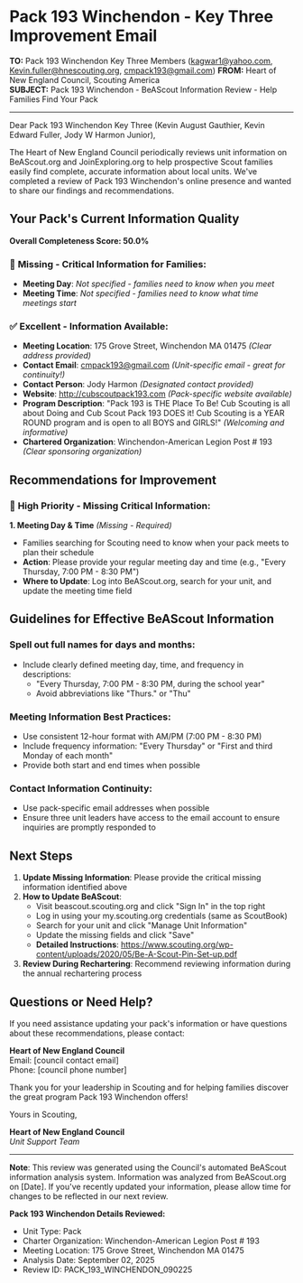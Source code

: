 # Pack 193 Winchendon - Key Three Improvement Email

**TO:** Pack 193 Winchendon Key Three Members (kagwar1@yahoo.com, Kevin.fuller@hnescouting.org, cmpack193@gmail.com)
**FROM:** Heart of New England Council, Scouting America  
**SUBJECT:** Pack 193 Winchendon - BeAScout Information Review - Help Families Find Your Pack  

---

Dear Pack 193 Winchendon Key Three (Kevin August Gauthier, Kevin Edward Fuller, Jody W Harmon Junior),

The Heart of New England Council periodically reviews unit information on BeAScout.org and JoinExploring.org to help prospective Scout families easily find complete, accurate information about local units. We've completed a review of Pack 193 Winchendon's online presence and wanted to share our findings and recommendations.

## Your Pack's Current Information Quality

**Overall Completeness Score: 50.0%**

### 🔴 **Missing - Critical Information for Families:**
- **Meeting Day**: *Not specified - families need to know when you meet*
- **Meeting Time**: *Not specified - families need to know what time meetings start*

### ✅ **Excellent - Information Available:**
- **Meeting Location**: 175 Grove Street, Winchendon MA 01475 *(Clear address provided)*
- **Contact Email**: cmpack193@gmail.com *(Unit-specific email - great for continuity!)*
- **Contact Person**: Jody Harmon *(Designated contact provided)*
- **Website**: http://cubscoutpack193.com *(Pack-specific website available)*
- **Program Description**: "Pack 193 is THE Place To Be!  Cub Scouting is all about Doing and Cub Scout Pack 193 DOES it!  Cub Scouting is a YEAR ROUND program and is open to all BOYS and GIRLS!" *(Welcoming and informative)*
- **Chartered Organization**: Winchendon-American Legion Post # 193 *(Clear sponsoring organization)*

## Recommendations for Improvement

### 🔴 **High Priority - Missing Critical Information:**

**1. Meeting Day & Time** *(Missing - Required)*
- Families searching for Scouting need to know when your pack meets to plan their schedule
- **Action**: Please provide your regular meeting day and time (e.g., "Every Thursday, 7:00 PM - 8:30 PM")
- **Where to Update**: Log into BeAScout.org, search for your unit, and update the meeting time field


## Guidelines for Effective BeAScout Information

### **Spell out full names for days and months:**
- Include clearly defined meeting day, time, and frequency in descriptions:
  - "Every Thursday, 7:00 PM - 8:30 PM, during the school year"
  - Avoid abbreviations like "Thurs." or "Thu"

### **Meeting Information Best Practices:**
- Use consistent 12-hour format with AM/PM (7:00 PM - 8:30 PM)
- Include frequency information: "Every Thursday" or "First and third Monday of each month"
- Provide both start and end times when possible

### **Contact Information Continuity:**
- Use pack-specific email addresses when possible
- Ensure three unit leaders have access to the email account to ensure inquiries are promptly responded to

## Next Steps

1. **Update Missing Information**: Please provide the critical missing information identified above
2. **How to Update BeAScout**: 
   - Visit beascout.scouting.org and click "Sign In" in the top right
   - Log in using your my.scouting.org credentials (same as ScoutBook)
   - Search for your unit and click "Manage Unit Information"
   - Update the missing fields and click "Save"
   - **Detailed Instructions**: https://www.scouting.org/wp-content/uploads/2020/05/Be-A-Scout-Pin-Set-up.pdf
3. **Review During Rechartering**: Recommend reviewing information during the annual rechartering process

## Questions or Need Help?

If you need assistance updating your pack's information or have questions about these recommendations, please contact:

**Heart of New England Council**  
Email: [council contact email]  
Phone: [council phone number]

Thank you for your leadership in Scouting and for helping families discover the great program Pack 193 Winchendon offers!

Yours in Scouting,

**Heart of New England Council**  
*Unit Support Team*

---

**Note**: This review was generated using the Council's automated BeAScout information analysis system. Information was analyzed from BeAScout.org on [Date]. If you've recently updated your information, please allow time for changes to be reflected in our next review.

**Pack 193 Winchendon Details Reviewed:**
- Unit Type: Pack
- Charter Organization: Winchendon-American Legion Post # 193  
- Meeting Location: 175 Grove Street, Winchendon MA 01475
- Analysis Date: September 02, 2025
- Review ID: PACK_193_WINCHENDON_090225